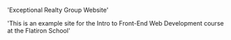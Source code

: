 'Exceptional Realty Group Website'

'This is an example site for the Intro to Front-End Web Development course at the Flatiron School'
